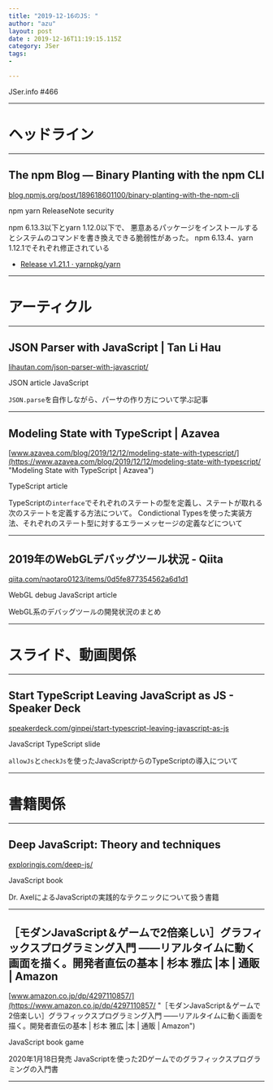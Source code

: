 ```yaml
---
title: "2019-12-16のJS: "
author: "azu"
layout: post
date : 2019-12-16T11:19:15.115Z
category: JSer
tags:
-

---
```


JSer.info #466

----

<h1 class="site-genre">ヘッドライン</h1>

----

## The npm Blog — Binary Planting with the npm CLI
[blog.npmjs.org/post/189618601100/binary-planting-with-the-npm-cli](https://blog.npmjs.org/post/189618601100/binary-planting-with-the-npm-cli "The npm Blog — Binary Planting with the npm CLI")
<p class="jser-tags jser-tag-icon"><span class="jser-tag">npm</span> <span class="jser-tag">yarn</span> <span class="jser-tag">ReleaseNote</span> <span class="jser-tag">security</span></p>

npm 6.13.3以下とyarn 1.12.0以下で、
悪意あるパッケージをインストールするとシステムのコマンドを書き換えできる脆弱性があった。
npm 6.13.4、yarn 1.12.1でそれぞれ修正されている

- [Release v1.21.1 · yarnpkg/yarn](https://github.com/yarnpkg/yarn/releases/tag/v1.21.1 "Release v1.21.1 · yarnpkg/yarn")

----
<h1 class="site-genre">アーティクル</h1>

----

## JSON Parser with JavaScript | Tan Li Hau
[lihautan.com/json-parser-with-javascript/](https://lihautan.com/json-parser-with-javascript/ "JSON Parser with JavaScript | Tan Li Hau")
<p class="jser-tags jser-tag-icon"><span class="jser-tag">JSON</span> <span class="jser-tag">article</span> <span class="jser-tag">JavaScript</span></p>

`JSON.parse`を自作しながら、パーサの作り方について学ぶ記事


----

## Modeling State with TypeScript | Azavea
[www.azavea.com/blog/2019/12/12/modeling-state-with-typescript/](https://www.azavea.com/blog/2019/12/12/modeling-state-with-typescript/ "Modeling State with TypeScript | Azavea")
<p class="jser-tags jser-tag-icon"><span class="jser-tag">TypeScript</span> <span class="jser-tag">article</span></p>

TypeScriptの`interface`でそれぞれのステートの型を定義し、ステートが取れる次のステートを定義する方法について。
Condictional Typesを使った実装方法、それぞれのステート型に対するエラーメッセージの定義などについて


----

## 2019年のWebGLデバッグツール状況 - Qiita
[qiita.com/naotaro0123/items/0d5fe877354562a6d1d1](https://qiita.com/naotaro0123/items/0d5fe877354562a6d1d1 "2019年のWebGLデバッグツール状況 - Qiita")
<p class="jser-tags jser-tag-icon"><span class="jser-tag">WebGL</span> <span class="jser-tag">debug</span> <span class="jser-tag">JavaScript</span> <span class="jser-tag">article</span></p>

WebGL系のデバッグツールの開発状況のまとめ


----
<h1 class="site-genre">スライド、動画関係</h1>

----

## Start TypeScript Leaving JavaScript as JS - Speaker Deck
[speakerdeck.com/ginpei/start-typescript-leaving-javascript-as-js](https://speakerdeck.com/ginpei/start-typescript-leaving-javascript-as-js "Start TypeScript Leaving JavaScript as JS - Speaker Deck")
<p class="jser-tags jser-tag-icon"><span class="jser-tag">JavaScript</span> <span class="jser-tag">TypeScript</span> <span class="jser-tag">slide</span></p>

`allowJs`と`checkJs`を使ったJavaScriptからのTypeScriptの導入について


----
<h1 class="site-genre">書籍関係</h1>

----

## Deep JavaScript: Theory and techniques
[exploringjs.com/deep-js/](https://exploringjs.com/deep-js/ "Deep JavaScript: Theory and techniques")
<p class="jser-tags jser-tag-icon"><span class="jser-tag">JavaScript</span> <span class="jser-tag">book</span></p>

Dr. AxelによるJavaScriptの実践的なテクニックについて扱う書籍


----

## ［モダンJavaScript＆ゲームで2倍楽しい］グラフィックスプログラミング入門 ——リアルタイムに動く画面を描く。開発者直伝の基本 | 杉本 雅広 |本 | 通販 | Amazon
[www.amazon.co.jp/dp/4297110857/](https://www.amazon.co.jp/dp/4297110857/ "［モダンJavaScript＆ゲームで2倍楽しい］グラフィックスプログラミング入門 ——リアルタイムに動く画面を描く。開発者直伝の基本 | 杉本 雅広 |本 | 通販 | Amazon")
<p class="jser-tags jser-tag-icon"><span class="jser-tag">JavaScript</span> <span class="jser-tag">book</span> <span class="jser-tag">game</span></p>

2020年1月18日発売
JavaScriptを使った2Dゲームでのグラフィックスプログラミングの入門書


----
